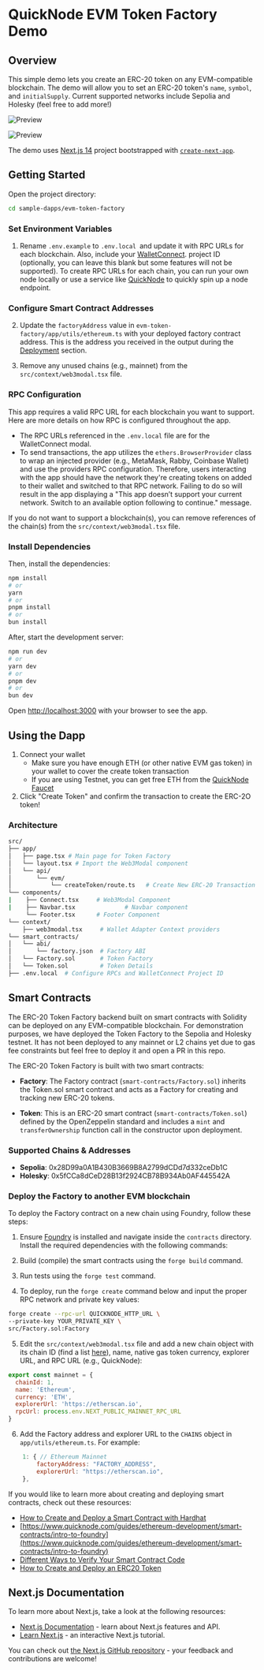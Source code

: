 
# QuickNode EVM Token Factory Demo

## Overview

This simple demo lets you create an ERC-20 token on any EVM-compatible blockchain. The demo will allow you to set an ERC-20 token's `name`, `symbol`, and `initialSupply`. Current supported networks include Sepolia and Holesky (feel free to add more!)

![Preview](public/preview.png)

![Preview](public/preview2.png)

The demo uses [Next.js 14](https://nextjs.org/) project bootstrapped with [`create-next-app`](https://github.com/vercel/next.js/tree/canary/packages/create-next-app).

## Getting Started

Open the project directory:

```bash
cd sample-dapps/evm-token-factory
```

### Set Environment Variables

1. Rename `.env.example` to `.env.local `and update it with RPC URLs for each blockchain. Also, include your [WalletConnect](https://cloud.walletconnect.com/). project ID (optionally, you can leave this blank but some features will not be supported). To create RPC URLs for each chain, you can run your own node locally or use a service like [QuickNode](https://quicknode.com) to quickly spin up a node endpoint.

### Configure Smart Contract Addresses

2. Update the `factoryAddress` value in `evm-token-factory/app/utils/ethereum.ts` with your deployed factory contract address. This is the address you received in the output during the [Deployment](https://quicknode.com/guides/ethereum-development/dapps/how-to-create-an-evm-token-factory-dapp#deployment) section.

3. Remove any unused chains (e.g., mainnet) from the `src/context/web3modal.tsx` file.

### RPC Configuration

This app requires a valid RPC URL for each blockchain you want to support. Here are more details on how RPC is configured throughout the app.

- The RPC URLs referenced in the `.env.local` file are for the WalletConnect modal.
- To send transactions, the app utilizes the `ethers.BrowserProvider` class to wrap an injected provider (e.g., MetaMask, Rabby, Coinbase Wallet) and use the providers RPC configuration. Therefore, users interacting with the app should have the network they're creating tokens on added to their wallet and switched to that RPC network. Failing to do so will result in the app displaying a "This app doesn’t support your current network. Switch to an available option following to continue." message.

If you do not want to support a blockchain(s), you can remove references of the chain(s) from the `src/context/web3modal.tsx` file.

### Install Dependencies

Then, install the dependencies:

```bash
npm install
# or
yarn
# or
pnpm install
# or
bun install
```

After, start the development server:

```bash
npm run dev
# or
yarn dev
# or
pnpm dev
# or
bun dev
```

Open [http://localhost:3000](http://localhost:3000) with your browser to see the app.

## Using the Dapp

1. Connect your wallet
    - Make sure you have enough ETH (or other native EVM gas token) in your wallet to cover the create token transaction
    - If you are using Testnet, you can get free ETH from the [QuickNode Faucet](https://faucet.quicknode.com/)
2. Click "Create Token" and confirm the transaction to create the ERC-2O token!

### Architecture

```bash
src/
├── app/
│   ├── page.tsx # Main page for Token Factory
│   └── layout.tsx # Import the Web3Modal component
│   └── api/
│       └── evm/
│           └── createToken/route.ts   # Create New ERC-20 Transaction
└── components/
|    ├── Connect.tsx     # Web3Modal Component
|    ├── Navbar.tsx              # Navbar component
     └── Footer.tsx      # Footer Component
└── context/
    ├── web3modal.tsx     # Wallet Adapter Context providers 
└── smart_contracts/
│   └── abi/
│       └── factory.json  # Factory ABI
│   └── Factory.sol       # Token Factory 
│   └── Token.sol         # Token Details
├── .env.local  # Configure RPCs and WalletConnect Project ID
```

## Smart Contracts

The ERC-20 Token Factory backend built on smart contracts with Solidity can be deployed on any EVM-compatible blockchain. For demonstration purposes, we have deployed the Token Factory to the Sepolia and Holesky testnet. It has not been deployed to any mainnet or L2 chains yet due to gas fee constraints but feel free to deploy it and open a PR in this repo.

The ERC-20 Token Factory is built with two smart contracts:

- **Factory**: The Factory contract (`smart-contracts/Factory.sol`) inherits the Token.sol smart contract and acts as a Factory for creating and tracking new ERC-20 tokens.

- **Token**: This is an ERC-20 smart contract (`smart-contracts/Token.sol`) defined by the OpenZeppelin standard and includes a `mint` and `transferOwnership` function call in the constructor upon deployment.

### Supported Chains & Addresses

- **Sepolia**: 0x28D99a0A1B430B3669B8A2799dCDd7d332ceDb1C
- **Holesky**: 0x5fCCa8dCeD28B13f2924CB78B934Ab0AF445542A

### Deploy the Factory to another EVM blockchain

To deploy the Factory contract on a new chain using Foundry, follow these steps:

1. Ensure [Foundry](https://book.getfoundry.sh/) is installed and navigate inside the `contracts` directory. Install the required dependencies with the following commands:

2. Build (compile) the smart contracts using the `forge build` command.

3. Run tests using the `forge test` command.

4. To deploy, run the `forge create` command below and input the proper RPC network and private key values:

```sh
forge create --rpc-url QUICKNODE_HTTP_URL \
--private-key YOUR_PRIVATE_KEY \
src/Factory.sol:Factory
```

5. Edit the `src/context/web3modal.tsx` file and add a new chain object with its chain ID (find a list [here](https://chainlist.org/)), name, native gas token currency, explorer URL, and RPC URL (e.g., QuickNode):

```javascript
export const mainnet = {
  chainId: 1,
  name: 'Ethereum',
  currency: 'ETH',
  explorerUrl: 'https://etherscan.io',
  rpcUrl: process.env.NEXT_PUBLIC_MAINNET_RPC_URL
}
```

6. Add the Factory address and explorer URL to the `CHAINS` object in `app/utils/ethereum.ts`. For example:

```javascript
    1: { // Ethereum Mainnet
        factoryAddress: "FACTORY_ADDRESS",
        explorerUrl: "https://etherscan.io", 
    },
```

If you would like to learn more about creating and deploying smart contracts, check out these resources:

- [How to Create and Deploy a Smart Contract with Hardhat](https://www.quicknode.com/guides/ethereum-development/smart-contracts/how-to-create-and-deploy-a-smart-contract-with-hardhat)
- [https://www.quicknode.com/guides/ethereum-development/smart-contracts/intro-to-foundry](https://www.quicknode.com/guides/ethereum-development/smart-contracts/intro-to-foundry)
- [Different Ways to Verify Your Smart Contract Code](https://www.quicknode.com/guides/ethereum-development/smart-contracts/different-ways-to-verify-smart-contract-code)
- [How to Create and Deploy an ERC20 Token](https://www.quicknode.com/guides/ethereum-development/smart-contracts/how-to-create-and-deploy-an-erc20-token)

## Next.js Documentation

To learn more about Next.js, take a look at the following resources:

- [Next.js Documentation](https://nextjs.org/docs) - learn about Next.js features and API.
- [Learn Next.js](https://nextjs.org/learn) - an interactive Next.js tutorial.

You can check out [the Next.js GitHub repository](https://github.com/vercel/next.js/) - your feedback and contributions are welcome!